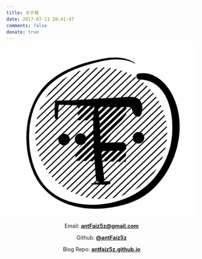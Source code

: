```yaml
---
title: 关于我
date: 2017-07-11 20:41:47
comments: false
donate: true
---
```


<div align="center">

![antFaiz5z](/images/avatar.png )

Email: **<antFaiz5z@gmail.com>**

Github: **[@antFaiz5z](https://github.com/antFaiz5z)**

Blog Repo: **[antfaiz5z.github.io](https://github.com/antFaiz5z/antfaiz5z.github.io)**


</div>
